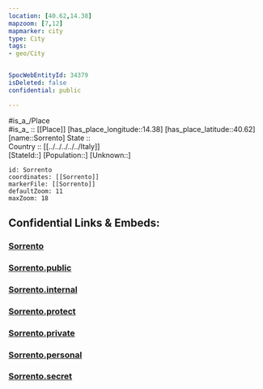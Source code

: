 ```yaml
---
location: [40.62,14.38] 
mapzoom: [7,12] 
mapmarker: city 
type: City
tags:
- geo/City


SpocWebEntityId: 34379
isDeleted: false
confidential: public

---
```

#is_a_/Place  
#is_a_ :: [[Place]] 
[has_place_longitude::14.38] 
[has_place_latitude::40.62] 
[name::Sorrento] 
State ::  
Country :: [[../../../../../Italy]]  
[StateId::] 
[Population::] 
[Unknown::] 


```leaflet
id: Sorrento
coordinates: [[Sorrento]] 
markerFile: [[Sorrento]] 
defaultZoom: 11 
maxZoom: 18
```


## Confidential Links & Embeds: 

### [Sorrento](/_Standards/Earth/Continent/Europe/Europe~South/Italy/regions~Italy/Campania/Napoli.Province/City/Sorrento.md) 

### [Sorrento.public](/_public/Earth/Continent/Europe/Europe~South/Italy/regions~Italy/Campania/Napoli.Province/City/Sorrento.public.md) 

### [Sorrento.internal](/_internal/Earth/Continent/Europe/Europe~South/Italy/regions~Italy/Campania/Napoli.Province/City/Sorrento.internal.md) 

### [Sorrento.protect](/_protect/Earth/Continent/Europe/Europe~South/Italy/regions~Italy/Campania/Napoli.Province/City/Sorrento.protect.md) 

### [Sorrento.private](/_private/Earth/Continent/Europe/Europe~South/Italy/regions~Italy/Campania/Napoli.Province/City/Sorrento.private.md) 

### [Sorrento.personal](/_personal/Earth/Continent/Europe/Europe~South/Italy/regions~Italy/Campania/Napoli.Province/City/Sorrento.personal.md) 

### [Sorrento.secret](/_secret/Earth/Continent/Europe/Europe~South/Italy/regions~Italy/Campania/Napoli.Province/City/Sorrento.secret.md)

